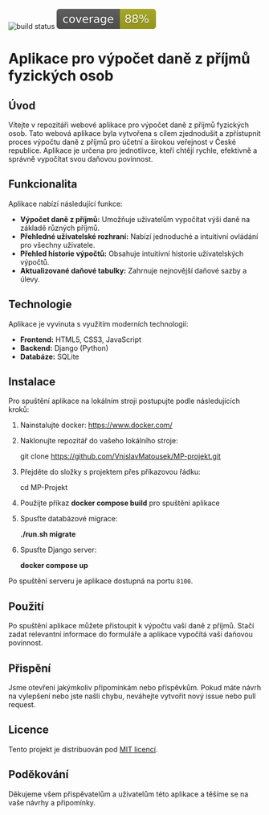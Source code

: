 ![build status](../../actions/workflows/build.yml/badge.svg) ![coverage](./coverage.svg)

# Aplikace pro výpočet daně z příjmů fyzických osob

## Úvod

Vítejte v repozitáři webové aplikace pro výpočet daně z příjmů fyzických osob. Tato webová aplikace byla vytvořena s cílem zjednodušit a zpřístupnit proces výpočtu daně z příjmů pro účetní a širokou veřejnost v České republice. Aplikace je určena pro jednotlivce, kteří chtějí rychle, efektivně a správně vypočítat svou daňovou povinnost.

## Funkcionalita

Aplikace nabízí následující funkce:

- **Výpočet daně z příjmů:** Umožňuje uživatelům vypočítat výši daně na základě různých příjmů.
- **Přehledné uživatelské rozhraní:** Nabízí jednoduché a intuitivní ovládání pro všechny uživatele.
- **Přehled historie výpočtů:** Obsahuje intuitivní historie uživatelských výpočtů. 
- **Aktualizované daňové tabulky:** Zahrnuje nejnovější daňové sazby a úlevy.

## Technologie

Aplikace je vyvinuta s využitím moderních technologií:

- **Frontend:** HTML5, CSS3, JavaScript
- **Backend:** Django (Python)
- **Databáze:** SQLite

## Instalace

Pro spuštění aplikace na lokálním stroji postupujte podle následujících kroků:

1. Nainstalujte docker: https://www.docker.com/

2. Naklonujte repozitář do vašeho lokálního stroje:
   
   git clone https://github.com/VnislavMatousek/MP-projekt.git

3. Přejděte do složky s projektem přes příkazovou řádku:

   cd MP-Projekt

4. Použijte příkaz **docker compose build** pro spuštění aplikace
   
5. Spusťte databázové migrace:
   
   **./run.sh migrate**

4. Spusťte Django server:

   **docker compose up**


Po spuštění serveru je aplikace dostupná na portu `8100`.

## Použití

Po spuštění aplikace můžete přistoupit k výpočtu vaší daně z příjmů. Stačí zadat relevantní informace do formuláře a aplikace vypočítá vaši daňovou povinnost.

## Přispění

Jsme otevřeni jakýmkoliv připomínkám nebo příspěvkům. Pokud máte návrh na vylepšení nebo jste našli chybu, neváhejte vytvořit nový issue nebo pull request.

## Licence

Tento projekt je distribuován pod [MIT licencí](LICENSE).

## Poděkování

Děkujeme všem přispěvatelům a uživatelům této aplikace a těšíme se na vaše návrhy a připomínky.
